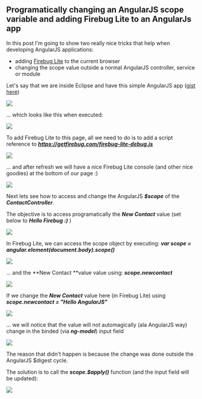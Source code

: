 ##  Programatically changing an AngularJS scope variable and adding Firebug Lite to an AngularJs app 

In this post I'm going to show two really nice tricks that help when developing AngularJS applications:  


  * adding [Firebug Lite](https://getfirebug.com/firebuglite) to the current browser
  * changing the scope value outside a normal AngularJS controller, service or module

Let's say that we are inside Eclipse and have this simple AngularJS app ([gist here](https://gist.github.com/DinisCruz-Dev/9295707))  

[![](images/Screen_Shot_2014-03-01_at_19_16_24.png)](http://1.bp.blogspot.com/-CDHM1rHQaAI/UxI02ZuYN8I/AAAAAAAAIDA/0QgXby8y2Z8/s1600/Screen+Shot+2014-03-01+at+19.16.24.png)
  
... which looks like this when executed:

[![](images/Screen_Shot_2014-03-01_at_19_16_44.png)](http://4.bp.blogspot.com/-vlpBv8Tir44/UxI02Mmqv2I/AAAAAAAAIC8/8NJEVaQW1n4/s1600/Screen+Shot+2014-03-01+at+19.16.44.png)
  
To add Firebug Lite to this page, all we need to do is to add a script reference to **_https://getfirebug.com/firebug-lite-debug.js_**

[![](images/Screen_Shot_2014-03-01_at_19_17_24.png)](http://3.bp.blogspot.com/-GRojpOZsMUE/UxI04kQ9mDI/AAAAAAAAIDg/bHjCPjkB0Zw/s1600/Screen+Shot+2014-03-01+at+19.17.24.png)
  
... and after refresh we will have a nice Firebug Lite console (and other nice goodies) at the bottom of our page :)

[![](images/Screen_Shot_2014-03-01_at_19_17_46.png)](http://4.bp.blogspot.com/-2MM9R0YBlj4/UxI02-hBzUI/AAAAAAAAIDQ/noH3TPQB0PY/s1600/Screen+Shot+2014-03-01+at+19.17.46.png)
  
Next lets see how to access and change the AngularJS **_$scope_** of the _**ContactController**._  

The objective is to access programatically the **_New Contact_** value (set below to _**Hello Firebug :)**_ )

[![](images/Screen_Shot_2014-03-01_at_19_18_10.png)](http://1.bp.blogspot.com/-AKCorcui5UM/UxI03LCnB9I/AAAAAAAAIDI/ucPhn117eZk/s1600/Screen+Shot+2014-03-01+at+19.18.10.png)

In Firebug Lite, we can access the scope object by executing: **_var scope = angular.element(document.body).scope()_**

[![](images/Screen_Shot_2014-03-01_at_19_18_46.png)](http://3.bp.blogspot.com/-1_kxIwKlKRw/UxI06O2I6CI/AAAAAAAAID4/IbOdodEm8BI/s1600/Screen+Shot+2014-03-01+at+19.18.46.png)
  
... and the **New Contact **value value using: **_scope.newcontact_**

[![](images/Screen_Shot_2014-03-01_at_19_19_11.png)](http://3.bp.blogspot.com/-Q2WqlMNrQwo/UxI04Kr6rYI/AAAAAAAAIDc/fy5vBtEr1uM/s1600/Screen+Shot+2014-03-01+at+19.19.11.png)

If we change the **_New Contact_** value here (in Firebug Lite) using **_scope.newcontact = "Hello AngularJS"_**

[![](images/Screen_Shot_2014-03-01_at_19_19_36.png)](http://2.bp.blogspot.com/-cvDREC_1h1g/UxI04_CQmvI/AAAAAAAAIDk/CVGIsLyfC58/s1600/Screen+Shot+2014-03-01+at+19.19.36.png)
  
... we will notice that the value will not automagically (ala AngularJS way) change in the binded (via **_ng-model_**) input field

[![](images/Screen_Shot_2014-03-01_at_19_19_41.png)](http://4.bp.blogspot.com/-SkskjaJgQ9E/UxI05IO_5pI/AAAAAAAAID8/Rl0GGMb02kQ/s1600/Screen+Shot+2014-03-01+at+19.19.41.png)
  
The reason that didn't happen is because the change was done outside the AngularJS $digest cycle.

The solution is to call the **_scope.$apply()_** function (and the input field will be updated):

[![](images/Screen_Shot_2014-03-01_at_19_20_55.png)](http://1.bp.blogspot.com/-cAkxQt3hi_o/UxI05aD58YI/AAAAAAAAID0/E1pKQdxQ_04/s1600/Screen+Shot+2014-03-01+at+19.20.55.png)